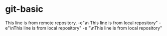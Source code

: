 # git-basic
This line is from remote repository.
-e"\n This line is from local repository" 
-e"\nThis line is from local repository" 
-e "\nThis line is from local repository" 
